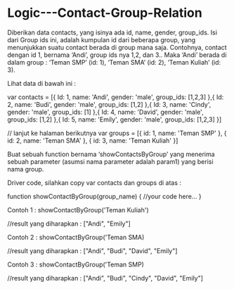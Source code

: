 # Logic---Contact-Group-Relation

Diberikan data contacts, yang isinya ada id, name, gender, group_ids. Isi dari Group ids ini, adalah kumpulan id dari beberapa group, yang menunjukkan suatu contact berada di group mana saja. Contohnya, contact dengan id 1, bernama ‘Andi’, group ids nya 1,2, dan 3.. Maka ‘Andi’ berada di dalam group : ‘Teman SMP’ (id: 1), ‘Teman SMA’ (id: 2), ‘Teman Kuliah’ (id: 3).

Lihat data di bawah ini :  

var contacts = [{
  Id: 1,
  name: 'Andi',
  gender: 'male',
  group_ids: [1,2,3]
},{
  Id: 2,
  name: 'Budi',
  gender: 'male',
  group_ids: [1,2]
},{
  Id: 3,
  name: 'Cindy',
  gender: 'male',
  group_ids: [1]
},{
  Id: 4,
  name: 'David',
  gender: 'male',
  group_ids: [1,2]
},{
  Id: 5,
  name: 'Emily',
  gender: 'male',
  group_ids: [1,2,3]
}]


// lanjut ke halaman berikutnya
var groups = [{
  id: 1,
  name: 'Teman SMP'
}, {
  id: 2,
  name: 'Teman SMA'
}, {
  id: 3,
  name: 'Teman Kuliah'
}]


Buat sebuah function bernama ‘showContactsByGroup’ yang menerima sebuah parameter (asumsi nama parameter adalah param1) yang berisi nama group.

Driver code, silahkan copy var contacts dan groups di atas :

function showContactByGroup(group_name) {
  //your code here...
}

Contoh 1 :
showContactByGroup('Teman Kuliah')

//result yang diharapkan :
["Andi", "Emily"]



Contoh 2 :
showContactByGroup('Teman SMA)

//result yang diharapkan :
["Andi", "Budi", "David", "Emily"]


Contoh 3 :
showContactByGroup('Teman SMP)

//result yang diharapkan :
["Andi", "Budi", "Cindy", "David", "Emily"]
